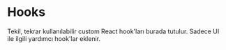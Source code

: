 # Hooks

Tekil, tekrar kullanılabilir custom React hook'ları burada tutulur. Sadece UI ile ilgili yardımcı hook'lar eklenir.
